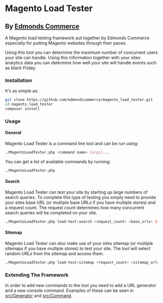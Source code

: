 # Magento Load Tester
## By [Edmonds Commerce](https://www.edmondscommerce.co.uk)

A Magento load testing framework put together by Edmonds Commerce especially for putting
Magento websites through their paces.
 
Using this tool you can determine the maximum number of concurrent users your site can handle.
Using this information together with your sites analytics data you can determine how well
your site will handle events such as black Friday.

### Installation ###

It's as simple as:

```bash
git clone https://github.com/edmondscommerce/magento_load_tester.git
cd magento_load_tester
composer install
```

### Usage ###

#### General ####

Magento Load Tester is a command line tool and can be run using:

```bash
./MagentoLoadTester.php <command name> [args]...
```

You can get a list of available commands by running:

```bash
./MagentoLoadTester.php
```

#### Search ####

Magento Load Tester can test your site by starting up large numbers of search queries. To complete this type of testing
you simply need to provide your sites base URL (or multiple base URLs if you have multiple stores) and a request count.
The request count determines how many concurrent search queries will be completed on your site.

```bash
./MagentoLoadTester.php load-test:search <request_count> <base_urls> (<base_urls>)...
```

#### Sitemap ####

Magento Load Tester can also make use of your sites sitemap (or multiple sitemaps if you have multiple stores) to
test your site. The tool will select random URLs from the sitemap and access them.

```bash
./MagentoLoadTester.php load-test:sitemap <request_count> <sitemap_urls> (<sitemap_urls>)...
```

### Extending The Framework ###

In order to add new commands to the tool you need to add a URL generator and a new console command. Examples of these
can be seen in [src/Generator](src/Generator) and [src/Command](src/Command).